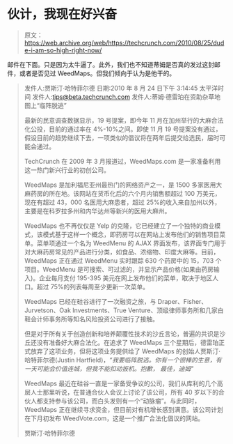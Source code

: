 # 伙计，我现在好兴奋

> 原文：<https://web.archive.org/web/https://techcrunch.com/2010/08/25/dude-i-am-so-high-right-now/>

邮件在下面。只是因为太牛逼了。此外，我们也不知道蒂姆是否真的发过这封邮件，或者是否见过 WeedMaps。但我们倾向于认为是他干的。

> 发件人:贾斯汀·哈特菲尔德
> 日期:2010 年 8 月 24 日下午 3:14:45 太平洋时间
> 发件人:tips@beta.techcrunch.com
> 发件人:蒂姆·德雷珀在资助杂草地图上“临阵脱逃”
> 
> 最新的民意调查数据显示，19 号提案，即今年 11 月在加州举行的大麻合法化公投，目前的通过率在 4%-10%之间。即使 11 月 19 号提案没有通过，假设目前的趋势继续下去，一项类似的倡议将在两年后提交给选民，届时可能会通过。
> 
> TechCrunch 在 2009 年 3 月报道过，WeedMaps.com 是一家准备利用这一热门新兴行业的初创公司。
> 
> WeedMaps 是加利福尼亚州最热门的网络资产之一，是 1500 多家医用大麻药房的所在地。该网站在货币化后的六个月内销售额超过 100 万美元，现在有超过 43，000 名医用大麻患者，超过 25%的收入来自加州以外，主要是在科罗拉多州和内华达州等新兴的医用大麻州。
> 
> WeedMaps 也不再仅仅是 Yelp 的克隆，它已经建立了一个独特的商业模式，该模式基于这样一个概念，即药房可以在网站上发布他们的销售项目菜单。菜单项通过一个名为 WeedMenu 的 AJAX 界面发布，该界面专门用于对大麻药房常见的产品进行分类，如食品、浓缩物、印度大麻等。目前，WeedMaps 正在通过 WeedMenu 实时跟踪 630 个药房中的 15，703 个项目。WeedMenu 是可搜索、可过滤的，并显示产品价格(如果由药房输入)。企业每月支付 195-395 美元在网上发布他们的菜单，取决于地区人口。超过 75%的列表每周至少更新一次菜单。
> 
> WeedMaps 已经在硅谷进行了一次融资之旅，与 Draper、Fisher、Jurvetson、Oak Investments、True Venture、顶级律师事务所和几家白鞋会计师事务所等知名风险投资公司进行了接触。
> 
> 但是对于所有关于创造创新和培养颠覆性技术的沙丘言论，普遍的共识是沙丘还没有准备好大麻合法化。在追求了 WeedMaps 三个星期后，德雷珀正式放弃了这项业务，但将这项业务提供给了 WeedMaps 的创始人贾斯汀·哈特菲尔德(Justin Hartfield)，*“我要临阵脱逃。你有一个很棒的生意，有一天可能会价值连城，但我不能扣动扳机。抱歉，
> 最佳，迪姆"*
> 
> WeedMaps 最近在硅谷一直是一家备受争议的公司，我们从库利的几个高层人士那里听说，在普通合伙人会议上讨论了该公司，所有 40 岁以下的合伙人都支持参与该公司，而白头发则有一个“动脉瘤”。与此同时，WeedMaps 正在继续寻求资金，但目前对有机增长感到满意。该公司计划在下月初发布 WeedVote.com，这是一个推广合法化倡议的网站。
> 
> 贾斯汀·哈特菲尔德